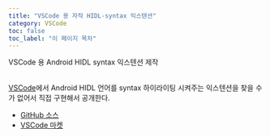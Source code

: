 ```yaml
---
title: "VSCode 용 자작 HIDL-syntax 익스텐션"
category: VSCode
toc: false
toc_label: "이 페이지 목차"
---
```


VSCode 용 Android HIDL syntax 익스텐션 제작  
<br>

[VSCode](https://code.visualstudio.com/)에서 Android HIDL 언어를 syntax 하이라이팅 시켜주는 익스텐션을 찾을 수가 없어서 직접 구현해서 공개한다.
- [GitHub 소스](https://github.com/yrpark99/hidl-syntax)
- [VSCode 마켓](https://marketplace.visualstudio.com/items?itemName=yrpark99.hidl-syntax)
